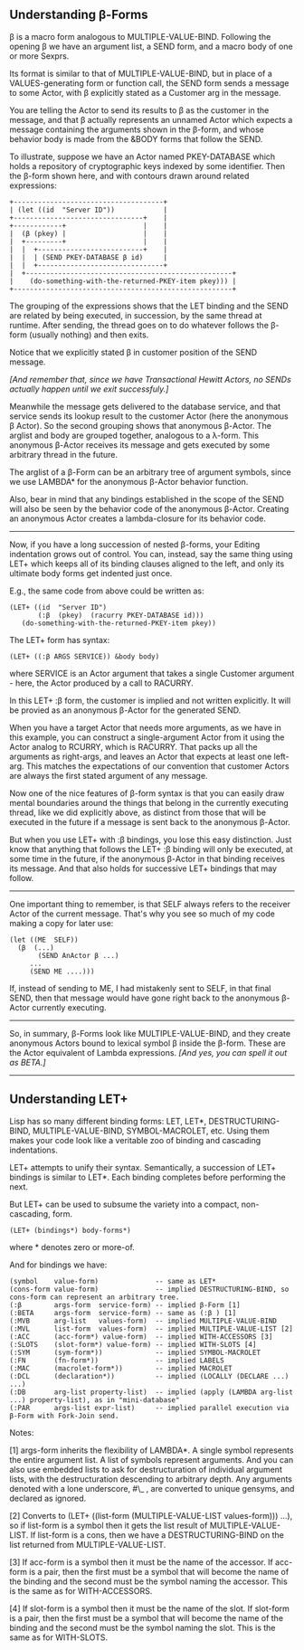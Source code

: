 Understanding β-Forms
---
β is a macro form analogous to MULTIPLE-VALUE-BIND. Following the opening β we have an argument list, a SEND form, and a macro body of one or more Sexprs. 

Its format is similar to that of MULTIPLE-VALUE-BIND, but in place of a VALUES-generating form or function call, the SEND form sends a message to some Actor, with β explicitly stated as a Customer arg in the message. 

You are telling the Actor to send its results to β as the customer in the message, and that β actually represents an unnamed Actor which expects a message containing the arguments shown in the β-form, and whose behavior body is made from the &BODY forms that follow the SEND.

To illustrate, suppose we have an Actor named PKEY-DATABASE which holds a repository of cryptographic keys indexed by some identifier. Then the β-form shown here, and with contours drawn around related expressions:

```
+-------------------------------------+
| (let ((id  "Server ID"))            |
+--------------------------------+    |
+------------+                   |    |
|  (β (pkey) |                   |    |
|  +---------+                   |    |
|  |  +--------------------------+    |
|  |  | (SEND PKEY-DATABASE β id)     |
|  |  +-------------------------------+
|  +---------------------------------------------------+
|    (do-something-with-the-returned-PKEY-item pkey))) |
+------------------------------------------------------+
```

The grouping of the expressions shows that the LET binding and the SEND are related by being executed, in succession, by the same thread at runtime. After sending, the thread goes on to do whatever follows the β-form (usually nothing) and then exits. 

Notice that we explicitly stated β in customer position of the SEND message. 

_[And remember that, since we have Transactional Hewitt Actors, no SENDs actually happen until we exit successfuly.]_

Meanwhile the message gets delivered to the database service, and that service sends its lookup result to the customer Actor (here the anonymous β Actor). So the second grouping shows that anonymous β-Actor. The arglist and body are grouped together, analogous to a λ-form. This anonymous β-Actor receives its message and gets executed by some arbitrary thread in the future.

The arglist of a β-Form can be an arbitrary tree of argument symbols, since we use LAMBDA* for the anonymous β-Actor behavior function.

Also, bear in mind that any bindings established in the scope of the SEND will also be seen by the behavior code of the anonymous β-Actor. Creating an anonymous Actor creates a lambda-closure for its behavior code.

---

Now, if you have a long succession of nested β-forms, your Editing indentation grows out of control. You can, instead, say the same thing using LET+ which keeps all of its binding clauses aligned to the left, and only its ultimate body forms get indented just once. 

E.g., the same code from above could be written as:
```
(LET+ ((id  "Server ID")
       (:β  (pkey)  (racurry PKEY-DATABASE id)))
   (do-something-with-the-returned-PKEY-item pkey))
```
The LET+ form has syntax:
```
(LET+ ((:β ARGS SERVICE)) &body body)
```
where SERVICE is an Actor argument that takes a single Customer argument - here, the Actor produced by a call to RACURRY. 

In this LET+ :β form, the customer is implied and not written explicitly. It will be provied as an anonymous β-Actor for the generated SEND.

When you have a target Actor that needs more arguments, as we have in this example, you can construct a single-argument Actor from it using the Actor analog to RCURRY, which is RACURRY. That packs up all the arguments as right-args, and leaves an Actor that expects at least one left-arg. This matches the expectations of our convention that customer Actors are always the first stated argument of any message.

Now one of the nice features of β-form syntax is that you can easily draw mental boundaries around the things that belong in the currently executing thread, like we did explicitly above, as distinct from those that will be executed in the future if a message is sent back to the anonymous β-Actor. 

But when you use LET+ with :β bindings, you lose this easy distinction. Just know that anything that follows the LET+ :β binding will only be executed, at some time in the future, if the anonymous β-Actor in that binding receives its message. And that also holds for successive LET+ bindings that may follow.

---

One important thing to remember, is that SELF always refers to the receiver Actor of the current message. That's why you see so much of my code making a copy for later use:
```
(let ((ME  SELF))
  (β  (...)
       (SEND AnActor β ...)
     ...
     (SEND ME ....)))
```

If, instead of sending to ME, I had mistakenly sent to SELF, in that final SEND, then that message would have gone right back to the anonymous β-Actor currently executing.

--- 

So, in summary, β-Forms look like MULTIPLE-VALUE-BIND, and they create anonymous Actors bound to lexical symbol β inside the β-form. These are the Actor equivalent of Lambda expressions. _[And yes, you can spell it out as BETA.]_

---


Understanding LET+
---

Lisp has so many different binding forms: LET, LET*, DESTRUCTURING-BIND, MULTIPLE-VALUE-BIND, SYMBOL-MACROLET, etc. Using them makes your code look like a veritable zoo of binding and cascading indentations. 

LET+ attempts to unify their syntax. Semantically, a succession of LET+ bindings is similar to LET*. Each binding completes before performing the next.

But LET+ can be used to subsume the variety into a compact, non-cascading, form.

```
(LET+ (bindings*) body-forms*)
```
where * denotes zero or more-of.

And for bindings we have:
```
(symbol    value-form)              -- same as LET*
(cons-form value-form)              -- implied DESTRUCTURING-BIND, so cons-form can represent an arbitrary tree.
(:β        args-form  service-form) -- implied β-Form [1]
(:BETA     args-form  service-form) -- same as (:β ) [1]
(:MVB      arg-list   values-form)  -- implied MULTIPLE-VALUE-BIND
(:MVL      list-form  values-form)  -- implied MULTIPLE-VALUE-LIST [2]
(:ACC      (acc-form*) value-form)  -- implied WITH-ACCESSORS [3]
(:SLOTS    (slot-form*) value-form) -- implied WITH-SLOTS [4]
(:SYM      (sym-form*))             -- implied SYMBOL-MACROLET
(:FN       (fn-form*))              -- implied LABELS
(:MAC      (macrolet-form*))        -- implied MACROLET
(:DCL      (declaration*))          -- implied (LOCALLY (DECLARE ...) ...)
(:DB       arg-list property-list)  -- implied (apply (LAMBDA arg-list ...) property-list), as in "mini-database"
(:PAR      args-list expr-list)     -- implied parallel execution via β-Form with Fork-Join send.
```
Notes:

[1] args-form inherits the flexibility of LAMBDA*. A single symbol represents the entire argument list. A list of symbols represent arguments. And you can also use embedded lists to ask for destructuration of individual argument lists, with the destructuration descending to arbitrary depth. Any arguments denoted with a lone underscore, #\\_ , are converted to unique gensyms, and declared as ignored.

[2] Converts to (LET+ ((list-form (MULTIPLE-VALUE-LIST values-form))) ...), so if list-form is a symbol then it gets the list result of MULTIPLE-VALUE-LIST. If list-form is a cons, then we have a DESTRUCTURING-BIND on the list returned from MULTIPLE-VALUE-LIST.

[3] If acc-form is a symbol then it must be the name of the accessor. If acc-form is a pair, then the first must be a symbol that will become the name of the binding and the second must be the symbol naming the accessor. This is the same as for WITH-ACCESSORS.

[4] If slot-form is a symbol then it must be the name of the slot. If slot-form is a pair, then the first must be a symbol that will become the name of the binding and the second must be the symbol naming the slot. This is the same as for WITH-SLOTS.
